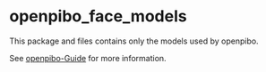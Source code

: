 # openpibo_face_models
This package and files contains only the models used by openpibo.

See [openpibo-Guide](https://themakerrobot.github.io/openpibo-python/build/html/notes/setting.html#openpibo) for more information.
